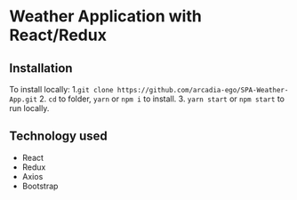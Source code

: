 # Weather Application with React/Redux

## Installation
To install locally:
1.`git clone https://github.com/arcadia-ego/SPA-Weather-App.git`
2. `cd` to folder, `yarn` or `npm i` to install.
3. `yarn start` or `npm start` to run locally.


## Technology used
* React
* Redux
* Axios
* Bootstrap